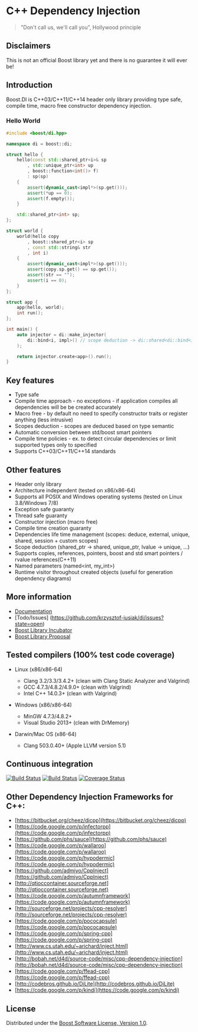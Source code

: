 # C++ Dependency Injection
> "Don't call us, we'll call you", Hollywood principle

## Disclaimers
This is not an official Boost library yet and there is no guarantee it will ever be!

## Introduction
Boost.DI is C++03/C++11/C++14 header only library providing type safe, compile time, macro free constructor dependency injection.

### Hello World

```cpp
#include <boost/di.hpp>

namespace di = boost::di;

struct hello {
    hello(const std::shared_ptr<i>& sp
        , std::unique_ptr<int> up
        , boost::function<int()> f)
        : sp(sp)
    {
        assert(dynamic_cast<impl*>(sp.get()));
        assert(*up == 0);
        assert(f.empty());
    }

    std::shared_ptr<int> sp;
};

struct world {
    world(hello copy
        , boost::shared_ptr<i> sp
        , const std::string& str
        , int i)
    {
        assert(dynamic_cast<impl*>(sp.get()));
        assert(copy.sp.get() == sp.get());
        assert(str == "");
        assert(i == 0);
    }
};

struct app {
    app(hello, world);
    int run();
};

int main() {
    auto injector = di::make_injector(
        di::bind<i, impl>() // scope deduction -> di::shared<di::bind<i, impl>>
    );

    return injector.create<app>().run();
}
```

## Key features
* Type safe
* Compile time approach - no exceptions - if application compiles all dependencies will be be created accurately
* Macro free - by default no need to specify constructor traits or register anything (less intrusive)
* Scopes deduction - scopes are deduced based on type semantic
* Automatic conversion between std/boost smart pointers
* Compile time policies - ex. to detect circular dependencies or limit supported types only to specified
* Supports C++03/C++11/C++14 standards

## Other features
* Header only library
* Architecture independent (tested on x86/x86-64)
* Supports all POSIX and Windows operating systems (tested on Linux 3.8/Windows 7/8)
* Exception safe guaranty
* Thread safe guaranty
* Constructor injection (macro free)
* Compile time creation guaranty
* Dependencies life time management (scopes: deduce, external, unique, shared, session + custom scopes)
* Scope deduction (shared\_ptr -> shared, unique\_ptr, lvalue -> unique, ...)
* Supports copies, references, pointers, boost and std smart pointers / rvalue references(C++11)
* Named parameters (named\<int, my\_int\>)
* Runtime visitor throughout created objects (useful for generation dependency diagrams)

## More information
* [Documentation](http://krzysztof-jusiak.github.io/di/boost/libs/di/doc/html)
* [Todo/Issues] (https://github.com/krzysztof-jusiak/di/issues?state=open)
* [Boost Library Incubator](http://rrsd.com/blincubator.com/bi_library/di-dependency-injection-2)
* [Boost Library Proposal](http://boost.2283326.n4.nabble.com/Is-there-any-interest-in-a-dependency-injection-library-td4665526.html)

## Tested compilers (100% test code coverage)
* Linux (x86/x86-64)
   * Clang 3.2/3.3/3.4.2+ (clean with Clang Static Analyzer and Valgrind)
   * GCC 4.7.3/4.8.2/4.9.0+ (clean with Valgrind)
   * Intel C++ 14.0.3+ (clean with Valgrind)

* Windows (x86/x86-64)
   * MinGW 4.7.3/4.8.2+
   * Visual Studio 2013+ (clean with DrMemory)

* Darwin/Mac OS (x86-64)
   * Clang 503.0.40+ (Apple LLVM version 5.1)

## Continuous integration
[![Build Status](https://travis-ci.org/krzysztof-jusiak/di.png?branch=master)](https://travis-ci.org/krzysztof-jusiak/di)
[![Build Status](https://ci.appveyor.com/api/projects/status/1il4knxh7tq9o5ic)](https://ci.appveyor.com/project/krzysztof-jusiak/di)
[![Coverage Status](https://coveralls.io/repos/krzysztof-jusiak/di/badge.png?branch=master)](https://coveralls.io/r/krzysztof-jusiak/di?branch=master)

## Other Dependency Injection Frameworks for C++:
 * [https://bitbucket.org/cheez/dicpp](https://bitbucket.org/cheez/dicpp)
 * [https://code.google.com/p/infectorpp](https://code.google.com/p/infectorpp)
 * [https://github.com/phs/sauce](https://github.com/phs/sauce)
 * [https://code.google.com/p/wallaroo](https://code.google.com/p/wallaroo)
 * [https://code.google.com/p/hypodermic](https://code.google.com/p/hypodermic)
 * [https://github.com/admiyo/CppInject](https://github.com/admiyo/CppInject)
 * [http://qtioccontainer.sourceforge.net](http://qtioccontainer.sourceforge.net)
 * [https://code.google.com/p/autumnframework](https://code.google.com/p/autumnframework)
 * [http://sourceforge.net/projects/cpp-resolver](http://sourceforge.net/projects/cpp-resolver)
 * [https://code.google.com/p/pococapsule](https://code.google.com/p/pococapsule)
 * [https://code.google.com/p/spring-cpp](https://code.google.com/p/spring-cpp)
 * [http://www.cs.utah.edu/~arichard/inject.html](http://www.cs.utah.edu/~arichard/inject.html)
 * [http://bobah.net/d4d/source-code/misc/cpp-dependency-injection](http://bobah.net/d4d/source-code/misc/cpp-dependency-injection)
 * [https://code.google.com/p/ffead-cpp](https://code.google.com/p/ffead-cpp)
 * [http://codebros.github.io/DiLite](http://codebros.github.io/DiLite)
 * [https://code.google.com/p/kindi](https://code.google.com/p/kindi)

## License
Distributed under the [Boost Software License, Version 1.0](http://www.boost.org/LICENSE_1_0.txt).

